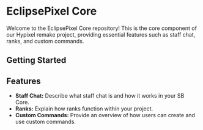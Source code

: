 # EclipsePixel Core

Welcome to the EclipsePixel Core repository! This is the core component of our Hypixel remake project, providing essential features such as staff chat, ranks, and custom commands.

## Getting Started

## Features

- **Staff Chat:** Describe what staff chat is and how it works in your SB Core.
- **Ranks:** Explain how ranks function within your project.
- **Custom Commands:** Provide an overview of how users can create and use custom commands.

